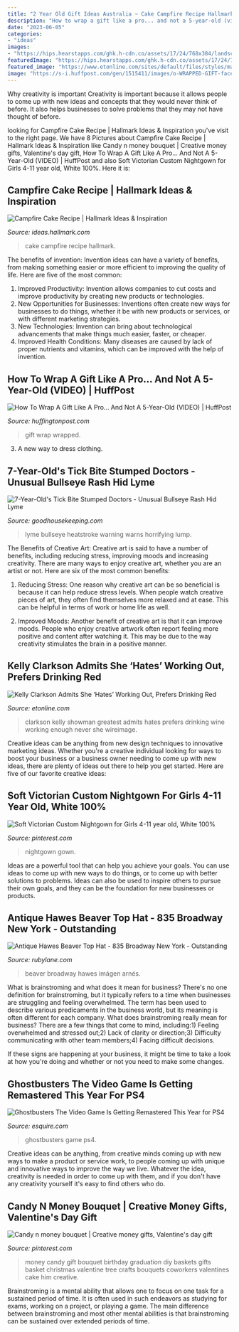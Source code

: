 ```yaml
---
title: "2 Year Old Gift Ideas Australia ~ Cake Campfire Recipe Hallmark"
description: "How to wrap a gift like a pro... and not a 5-year-old (video)"
date: "2023-06-05"
categories:
- "ideas"
images:
- "https://hips.hearstapps.com/ghk.h-cdn.co/assets/17/24/768x384/landscape-1497454481-tick-bite-lump.jpg?resize=1200:*"
featuredImage: "https://hips.hearstapps.com/ghk.h-cdn.co/assets/17/24/768x384/landscape-1497454481-tick-bite-lump.jpg?resize=1200:*"
featured_image: "https://www.etonline.com/sites/default/files/styles/max_970x546/public/images/2018-11/kelly-clarkson-gettyimages-1053662952.jpg?h=c673cd1c&amp;itok=ThInKjSr"
image: "https://s-i.huffpost.com/gen/1515411/images/o-WRAPPED-GIFT-facebook.jpg"
---
```



Why creativity is important
Creativity is important because it allows people to come up with new ideas and concepts that they would never think of before. It also helps businesses to solve problems that they may not have thought of before.

	

		
looking for Campfire Cake Recipe | Hallmark Ideas &amp; Inspiration you've visit to the right page. We have 8 Pictures about Campfire Cake Recipe | Hallmark Ideas &amp; Inspiration like Candy n money bouquet | Creative money gifts, Valentine&#039;s day gift, How To Wrap A Gift Like A Pro... And Not A 5-Year-Old (VIDEO) | HuffPost and also Soft Victorian Custom Nightgown for Girls 4-11 year old, White 100%. Here it is:
		
    
## Campfire Cake Recipe | Hallmark Ideas &amp; Inspiration

<img loading=lazy src="https://ideas.hallmark.com/wp-content/uploads/2016/09/CampfireCake600x600.jpg" onerror="this.onerror=null;this.src='https://tse4.mm.bing.net/th?id=OIP.8ehZCUc1ZrEO-NeHZj_6AQHaHa&amp;pid=15.1';" alt="Campfire Cake Recipe | Hallmark Ideas &amp; Inspiration">

_Source: ideas.hallmark.com_

>cake campfire recipe hallmark. 

	

The benefits of invention:
Invention ideas can have a variety of benefits, from making something easier or more efficient to improving the quality of life. Here are five of the most common: 
1. Improved Productivity: Invention allows companies to cut costs and improve productivity by creating new products or technologies.
2. New Opportunities for Businesses: Inventions often create new ways for businesses to do things, whether it be with new products or services, or with different marketing strategies.
3. New Technologies: Invention can bring about technological advancements that make things much easier, faster, or cheaper.
4. Improved Health Conditions: Many diseases are caused by lack of proper nutrients and vitamins, which can be improved with the help of invention. 
    
## How To Wrap A Gift Like A Pro... And Not A 5-Year-Old (VIDEO) | HuffPost

<img loading=lazy src="https://s-i.huffpost.com/gen/1515411/images/o-WRAPPED-GIFT-facebook.jpg" onerror="this.onerror=null;this.src='https://tse4.mm.bing.net/th?id=OIP.2kIjjJ29JrYrR3Rf9rSMuAHaDt&amp;pid=15.1';" alt="How To Wrap A Gift Like A Pro... And Not A 5-Year-Old (VIDEO) | HuffPost">

_Source: huffingtonpost.com_

>gift wrap wrapped. 

	

3. A new way to dress clothing.

    
## 7-Year-Old&#039;s Tick Bite Stumped Doctors - Unusual Bullseye Rash Hid Lyme

<img loading=lazy src="https://hips.hearstapps.com/ghk.h-cdn.co/assets/17/24/768x384/landscape-1497454481-tick-bite-lump.jpg?resize=1200:*" onerror="this.onerror=null;this.src='https://tse1.mm.bing.net/th?id=OIP.uPLADR42k8SukAGJsppvOAHaDt&amp;pid=15.1';" alt="7-Year-Old&#039;s Tick Bite Stumped Doctors - Unusual Bullseye Rash Hid Lyme">

_Source: goodhousekeeping.com_

>lyme bullseye heatstroke warning warns horrifying lump. 

	

The Benefits of Creative Art:
Creative art is said to have a number of benefits, including reducing stress, improving moods and increasing creativity. There are many ways to enjoy creative art, whether you are an artist or not. Here are six of the most common benefits:
1. Reducing Stress: One reason why creative art can be so beneficial is because it can help reduce stress levels. When people watch creative pieces of art, they often find themselves more relaxed and at ease. This can be helpful in terms of work or home life as well.

2. Improved Moods: Another benefit of creative art is that it can improve moods. People who enjoy creative artwork often report feeling more positive and content after watching it. This may be due to the way creativity stimulates the brain in a positive manner.


    
## Kelly Clarkson Admits She ‘Hates’ Working Out, Prefers Drinking Red

<img loading=lazy src="https://www.etonline.com/sites/default/files/styles/max_970x546/public/images/2018-11/kelly-clarkson-gettyimages-1053662952.jpg?h=c673cd1c&amp;itok=ThInKjSr" onerror="this.onerror=null;this.src='https://tse2.mm.bing.net/th?id=OIP.wEQ6LElIaoTF0LM9VPnYTgHaEK&amp;pid=15.1';" alt="Kelly Clarkson Admits She ‘Hates’ Working Out, Prefers Drinking Red">

_Source: etonline.com_

>clarkson kelly showman greatest admits hates prefers drinking wine working enough never she wireimage. 

	

Creative ideas can be anything from new design techniques to innovative marketing ideas. Whether you're a creative individual looking for ways to boost your business or a business owner needing to come up with new ideas, there are plenty of ideas out there to help you get started. Here are five of our favorite creative ideas: 

    
## Soft Victorian Custom Nightgown For Girls 4-11 Year Old, White 100%

<img loading=lazy src="https://i.pinimg.com/736x/ac/5d/bc/ac5dbc1c16beff110b133a1c4b507e43.jpg" onerror="this.onerror=null;this.src='https://tse3.mm.bing.net/th?id=OIP.2GQQQB-tJhFM1S0KXbqU-wHaLI&amp;pid=15.1';" alt="Soft Victorian Custom Nightgown for Girls 4-11 year old, White 100%">

_Source: pinterest.com_

>nightgown gown. 

	

Ideas are a powerful tool that can help you achieve your goals. You can use ideas to come up with new ways to do things, or to come up with better solutions to problems. Ideas can also be used to inspire others to pursue their own goals, and they can be the foundation for new businesses or products.

    
## Antique Hawes Beaver Top Hat - 835 Broadway New York - Outstanding

<img loading=lazy src="https://cdn0.rubylane.com/shops/tolw/TOLW1043.1L.jpg" onerror="this.onerror=null;this.src='https://tse4.mm.bing.net/th?id=OIP.pt8bNvvydxV9pXDGIO9rogHaHa&amp;pid=15.1';" alt="Antique Hawes Beaver Top Hat - 835 Broadway New York - Outstanding">

_Source: rubylane.com_

>beaver broadway hawes imágen arnés. 

	

What is brainstroming and what does it mean for business?
There's no one definition for brainstroming, but it typically refers to a time when businesses are struggling and feeling overwhelmed. The term has been used to describe various predicaments in the business world, but its meaning is often different for each company. 
What does brainstroming really mean for business? There are a few things that come to mind, including:1) Feeling overwhelmed and stressed out;2) Lack of clarity or direction;3) Difficulty communicating with other team members;4) Facing difficult decisions. 

If these signs are happening at your business, it might be time to take a look at how you're doing and whether or not you need to make some changes.

    
## Ghostbusters The Video Game Is Getting Remastered This Year For PS4

<img loading=lazy src="https://hips.hearstapps.com/hmg-prod.s3.amazonaws.com/images/ghostbusters-jpg-1559233337.jpg?crop=1.00xw:1.00xh;0,0&amp;resize=1200:*" onerror="this.onerror=null;this.src='https://tse3.mm.bing.net/th?id=OIP.gwUxEXk4iwUi3qI1-LKcoAHaDt&amp;pid=15.1';" alt="Ghostbusters The Video Game Is Getting Remastered This Year for PS4">

_Source: esquire.com_

>ghostbusters game ps4. 

	

Creative ideas can be anything, from creative minds coming up with new ways to make a product or service work, to people coming up with unique and innovative ways to improve the way we live. Whatever the idea, creativity is needed in order to come up with them, and if you don't have any creativity yourself it's easy to find others who do.

    
## Candy N Money Bouquet | Creative Money Gifts, Valentine&#039;s Day Gift

<img loading=lazy src="https://i.pinimg.com/736x/f4/a0/9f/f4a09f9ff1ed76363b388ce28bff45d7--money-tree-ideas-money-trees.jpg" onerror="this.onerror=null;this.src='https://tse1.mm.bing.net/th?id=OIP.crGSXYb2XkIRRZ8tzSWbLwHaJ3&amp;pid=15.1';" alt="Candy n money bouquet | Creative money gifts, Valentine&#039;s day gift">

_Source: pinterest.com_

>money candy gift bouquet birthday graduation diy baskets gifts basket christmas valentine tree crafts bouquets coworkers valentines cake him creative. 

	

Brainstroming is a mental ability that allows one to focus on one task for a sustained period of time. It is often used in such endeavors as studying for exams, working on a project, or playing a game. The main difference between brainstroming and most other mental abilities is that brainstroming can be sustained over extended periods of time.

